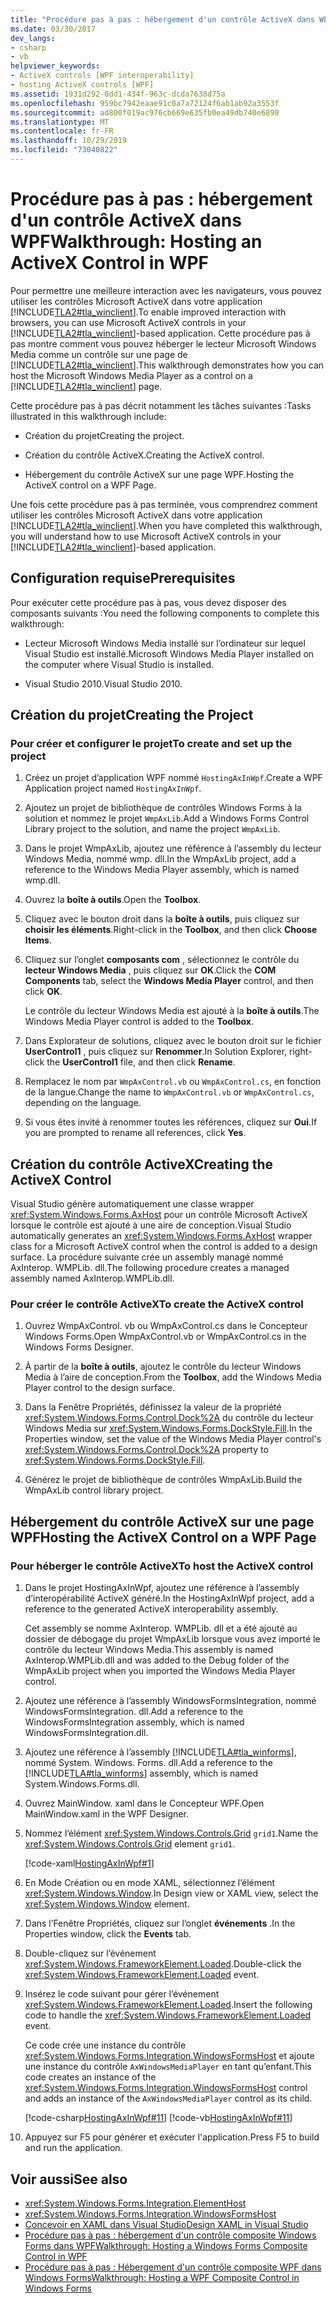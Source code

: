 ```yaml
---
title: "Procédure pas à pas : hébergement d'un contrôle ActiveX dans WPF"
ms.date: 03/30/2017
dev_langs:
- csharp
- vb
helpviewer_keywords:
- ActiveX controls [WPF interoperability]
- hosting ActiveX controls [WPF]
ms.assetid: 1931d292-0dd1-434f-963c-dcda7638d75a
ms.openlocfilehash: 959bc7942eaae91c0a7a72124f6ab1ab92a3553f
ms.sourcegitcommit: ad800f019ac976cb669e635fb0ea49db740e6890
ms.translationtype: MT
ms.contentlocale: fr-FR
ms.lasthandoff: 10/29/2019
ms.locfileid: "73040822"
---
```

# <a name="walkthrough-hosting-an-activex-control-in-wpf"></a><span data-ttu-id="548a8-102">Procédure pas à pas : hébergement d'un contrôle ActiveX dans WPF</span><span class="sxs-lookup"><span data-stu-id="548a8-102">Walkthrough: Hosting an ActiveX Control in WPF</span></span>
<span data-ttu-id="548a8-103">Pour permettre une meilleure interaction avec les navigateurs, vous pouvez utiliser les contrôles Microsoft ActiveX dans votre application [!INCLUDE[TLA2#tla_winclient](../../../../includes/tla2sharptla-winclient-md.md)].</span><span class="sxs-lookup"><span data-stu-id="548a8-103">To enable improved interaction with browsers, you can use Microsoft ActiveX controls in your [!INCLUDE[TLA2#tla_winclient](../../../../includes/tla2sharptla-winclient-md.md)]-based application.</span></span> <span data-ttu-id="548a8-104">Cette procédure pas à pas montre comment vous pouvez héberger le lecteur Microsoft Windows Media comme un contrôle sur une page de [!INCLUDE[TLA2#tla_winclient](../../../../includes/tla2sharptla-winclient-md.md)].</span><span class="sxs-lookup"><span data-stu-id="548a8-104">This walkthrough demonstrates how you can host the Microsoft Windows Media Player as a control on a [!INCLUDE[TLA2#tla_winclient](../../../../includes/tla2sharptla-winclient-md.md)] page.</span></span>

 <span data-ttu-id="548a8-105">Cette procédure pas à pas décrit notamment les tâches suivantes :</span><span class="sxs-lookup"><span data-stu-id="548a8-105">Tasks illustrated in this walkthrough include:</span></span>

- <span data-ttu-id="548a8-106">Création du projet</span><span class="sxs-lookup"><span data-stu-id="548a8-106">Creating the project.</span></span>

- <span data-ttu-id="548a8-107">Création du contrôle ActiveX.</span><span class="sxs-lookup"><span data-stu-id="548a8-107">Creating the ActiveX control.</span></span>

- <span data-ttu-id="548a8-108">Hébergement du contrôle ActiveX sur une page WPF.</span><span class="sxs-lookup"><span data-stu-id="548a8-108">Hosting the ActiveX control on a WPF Page.</span></span>

 <span data-ttu-id="548a8-109">Une fois cette procédure pas à pas terminée, vous comprendrez comment utiliser les contrôles Microsoft ActiveX dans votre application [!INCLUDE[TLA2#tla_winclient](../../../../includes/tla2sharptla-winclient-md.md)].</span><span class="sxs-lookup"><span data-stu-id="548a8-109">When you have completed this walkthrough, you will understand how to use Microsoft ActiveX controls in your [!INCLUDE[TLA2#tla_winclient](../../../../includes/tla2sharptla-winclient-md.md)]-based application.</span></span>

## <a name="prerequisites"></a><span data-ttu-id="548a8-110">Configuration requise</span><span class="sxs-lookup"><span data-stu-id="548a8-110">Prerequisites</span></span>
 <span data-ttu-id="548a8-111">Pour exécuter cette procédure pas à pas, vous devez disposer des composants suivants :</span><span class="sxs-lookup"><span data-stu-id="548a8-111">You need the following components to complete this walkthrough:</span></span>

- <span data-ttu-id="548a8-112">Lecteur Microsoft Windows Media installé sur l’ordinateur sur lequel Visual Studio est installé.</span><span class="sxs-lookup"><span data-stu-id="548a8-112">Microsoft Windows Media Player installed on the computer where Visual Studio is installed.</span></span>

- <span data-ttu-id="548a8-113">Visual Studio 2010.</span><span class="sxs-lookup"><span data-stu-id="548a8-113">Visual Studio 2010.</span></span>

## <a name="creating-the-project"></a><span data-ttu-id="548a8-114">Création du projet</span><span class="sxs-lookup"><span data-stu-id="548a8-114">Creating the Project</span></span>

### <a name="to-create-and-set-up-the-project"></a><span data-ttu-id="548a8-115">Pour créer et configurer le projet</span><span class="sxs-lookup"><span data-stu-id="548a8-115">To create and set up the project</span></span>

1. <span data-ttu-id="548a8-116">Créez un projet d’application WPF nommé `HostingAxInWpf`.</span><span class="sxs-lookup"><span data-stu-id="548a8-116">Create a WPF Application project named `HostingAxInWpf`.</span></span>

2. <span data-ttu-id="548a8-117">Ajoutez un projet de bibliothèque de contrôles Windows Forms à la solution et nommez le projet `WmpAxLib`.</span><span class="sxs-lookup"><span data-stu-id="548a8-117">Add a Windows Forms Control Library project to the solution, and name the project `WmpAxLib`.</span></span>

3. <span data-ttu-id="548a8-118">Dans le projet WmpAxLib, ajoutez une référence à l’assembly du lecteur Windows Media, nommé wmp. dll.</span><span class="sxs-lookup"><span data-stu-id="548a8-118">In the WmpAxLib project, add a reference to the Windows Media Player assembly, which is named wmp.dll.</span></span>

4. <span data-ttu-id="548a8-119">Ouvrez la **boîte à outils**.</span><span class="sxs-lookup"><span data-stu-id="548a8-119">Open the **Toolbox**.</span></span>

5. <span data-ttu-id="548a8-120">Cliquez avec le bouton droit dans la **boîte à outils**, puis cliquez sur **choisir les éléments**.</span><span class="sxs-lookup"><span data-stu-id="548a8-120">Right-click in the **Toolbox**, and then click **Choose Items**.</span></span>

6. <span data-ttu-id="548a8-121">Cliquez sur l’onglet **composants com** , sélectionnez le contrôle du **lecteur Windows Media** , puis cliquez sur **OK**.</span><span class="sxs-lookup"><span data-stu-id="548a8-121">Click the **COM Components** tab, select the **Windows Media Player** control, and then click **OK**.</span></span>

     <span data-ttu-id="548a8-122">Le contrôle du lecteur Windows Media est ajouté à la **boîte à outils**.</span><span class="sxs-lookup"><span data-stu-id="548a8-122">The Windows Media Player control is added to the **Toolbox**.</span></span>

7. <span data-ttu-id="548a8-123">Dans Explorateur de solutions, cliquez avec le bouton droit sur le fichier **UserControl1** , puis cliquez sur **Renommer**.</span><span class="sxs-lookup"><span data-stu-id="548a8-123">In Solution Explorer, right-click the **UserControl1** file, and then click **Rename**.</span></span>

8. <span data-ttu-id="548a8-124">Remplacez le nom par `WmpAxControl.vb` ou `WmpAxControl.cs`, en fonction de la langue.</span><span class="sxs-lookup"><span data-stu-id="548a8-124">Change the name to `WmpAxControl.vb` or `WmpAxControl.cs`, depending on the language.</span></span>

9. <span data-ttu-id="548a8-125">Si vous êtes invité à renommer toutes les références, cliquez sur **Oui**.</span><span class="sxs-lookup"><span data-stu-id="548a8-125">If you are prompted to rename all references, click **Yes**.</span></span>

## <a name="creating-the-activex-control"></a><span data-ttu-id="548a8-126">Création du contrôle ActiveX</span><span class="sxs-lookup"><span data-stu-id="548a8-126">Creating the ActiveX Control</span></span>
<span data-ttu-id="548a8-127">Visual Studio génère automatiquement une classe wrapper <xref:System.Windows.Forms.AxHost> pour un contrôle Microsoft ActiveX lorsque le contrôle est ajouté à une aire de conception.</span><span class="sxs-lookup"><span data-stu-id="548a8-127">Visual Studio automatically generates an <xref:System.Windows.Forms.AxHost> wrapper class for a Microsoft ActiveX control when the control is added to a design surface.</span></span> <span data-ttu-id="548a8-128">La procédure suivante crée un assembly managé nommé AxInterop. WMPLib. dll.</span><span class="sxs-lookup"><span data-stu-id="548a8-128">The following procedure creates a managed assembly named AxInterop.WMPLib.dll.</span></span>

### <a name="to-create-the-activex-control"></a><span data-ttu-id="548a8-129">Pour créer le contrôle ActiveX</span><span class="sxs-lookup"><span data-stu-id="548a8-129">To create the ActiveX control</span></span>

1. <span data-ttu-id="548a8-130">Ouvrez WmpAxControl. vb ou WmpAxControl.cs dans le Concepteur Windows Forms.</span><span class="sxs-lookup"><span data-stu-id="548a8-130">Open WmpAxControl.vb or WmpAxControl.cs in the Windows Forms Designer.</span></span>

2. <span data-ttu-id="548a8-131">À partir de la **boîte à outils**, ajoutez le contrôle du lecteur Windows Media à l’aire de conception.</span><span class="sxs-lookup"><span data-stu-id="548a8-131">From the **Toolbox**, add the Windows Media Player control to the design surface.</span></span>

3. <span data-ttu-id="548a8-132">Dans la Fenêtre Propriétés, définissez la valeur de la propriété <xref:System.Windows.Forms.Control.Dock%2A> du contrôle du lecteur Windows Media sur <xref:System.Windows.Forms.DockStyle.Fill>.</span><span class="sxs-lookup"><span data-stu-id="548a8-132">In the Properties window, set the value of the Windows Media Player control's <xref:System.Windows.Forms.Control.Dock%2A> property to <xref:System.Windows.Forms.DockStyle.Fill>.</span></span>

4. <span data-ttu-id="548a8-133">Générez le projet de bibliothèque de contrôles WmpAxLib.</span><span class="sxs-lookup"><span data-stu-id="548a8-133">Build the WmpAxLib control library project.</span></span>

## <a name="hosting-the-activex-control-on-a-wpf-page"></a><span data-ttu-id="548a8-134">Hébergement du contrôle ActiveX sur une page WPF</span><span class="sxs-lookup"><span data-stu-id="548a8-134">Hosting the ActiveX Control on a WPF Page</span></span>

### <a name="to-host-the-activex-control"></a><span data-ttu-id="548a8-135">Pour héberger le contrôle ActiveX</span><span class="sxs-lookup"><span data-stu-id="548a8-135">To host the ActiveX control</span></span>

1. <span data-ttu-id="548a8-136">Dans le projet HostingAxInWpf, ajoutez une référence à l’assembly d’interopérabilité ActiveX généré.</span><span class="sxs-lookup"><span data-stu-id="548a8-136">In the HostingAxInWpf project, add a reference to the generated ActiveX interoperability assembly.</span></span>

     <span data-ttu-id="548a8-137">Cet assembly se nomme AxInterop. WMPLib. dll et a été ajouté au dossier de débogage du projet WmpAxLib lorsque vous avez importé le contrôle du lecteur Windows Media.</span><span class="sxs-lookup"><span data-stu-id="548a8-137">This assembly is named AxInterop.WMPLib.dll and was added to the Debug folder of the WmpAxLib project when you imported the Windows Media Player control.</span></span>

2. <span data-ttu-id="548a8-138">Ajoutez une référence à l’assembly WindowsFormsIntegration, nommé WindowsFormsIntegration. dll.</span><span class="sxs-lookup"><span data-stu-id="548a8-138">Add a reference to the WindowsFormsIntegration assembly, which is named WindowsFormsIntegration.dll.</span></span>

3. <span data-ttu-id="548a8-139">Ajoutez une référence à l’assembly [!INCLUDE[TLA#tla_winforms](../../../../includes/tlasharptla-winforms-md.md)], nommé System. Windows. Forms. dll.</span><span class="sxs-lookup"><span data-stu-id="548a8-139">Add a reference to the [!INCLUDE[TLA#tla_winforms](../../../../includes/tlasharptla-winforms-md.md)] assembly, which is named System.Windows.Forms.dll.</span></span>

4. <span data-ttu-id="548a8-140">Ouvrez MainWindow. xaml dans le Concepteur WPF.</span><span class="sxs-lookup"><span data-stu-id="548a8-140">Open MainWindow.xaml in the WPF Designer.</span></span>

5. <span data-ttu-id="548a8-141">Nommez l’élément <xref:System.Windows.Controls.Grid> `grid1`.</span><span class="sxs-lookup"><span data-stu-id="548a8-141">Name the <xref:System.Windows.Controls.Grid> element `grid1`.</span></span>

     [!code-xaml[HostingAxInWpf#1](~/samples/snippets/csharp/VS_Snippets_Wpf/HostingAxInWpf/CSharp/HostingAxInWpf/window1.xaml#1)]

6. <span data-ttu-id="548a8-142">En Mode Création ou en mode XAML, sélectionnez l’élément <xref:System.Windows.Window>.</span><span class="sxs-lookup"><span data-stu-id="548a8-142">In Design view or XAML view, select the <xref:System.Windows.Window> element.</span></span>

7. <span data-ttu-id="548a8-143">Dans l’Fenêtre Propriétés, cliquez sur l’onglet **événements** .</span><span class="sxs-lookup"><span data-stu-id="548a8-143">In the Properties window, click the **Events** tab.</span></span>

8. <span data-ttu-id="548a8-144">Double-cliquez sur l’événement <xref:System.Windows.FrameworkElement.Loaded>.</span><span class="sxs-lookup"><span data-stu-id="548a8-144">Double-click the <xref:System.Windows.FrameworkElement.Loaded> event.</span></span>

9. <span data-ttu-id="548a8-145">Insérez le code suivant pour gérer l’événement <xref:System.Windows.FrameworkElement.Loaded>.</span><span class="sxs-lookup"><span data-stu-id="548a8-145">Insert the following code to handle the <xref:System.Windows.FrameworkElement.Loaded> event.</span></span>

     <span data-ttu-id="548a8-146">Ce code crée une instance du contrôle <xref:System.Windows.Forms.Integration.WindowsFormsHost> et ajoute une instance du contrôle `AxWindowsMediaPlayer` en tant qu’enfant.</span><span class="sxs-lookup"><span data-stu-id="548a8-146">This code creates an instance of the <xref:System.Windows.Forms.Integration.WindowsFormsHost> control and adds an instance of the `AxWindowsMediaPlayer` control as its child.</span></span>

     [!code-csharp[HostingAxInWpf#11](~/samples/snippets/csharp/VS_Snippets_Wpf/HostingAxInWpf/CSharp/HostingAxInWpf/window1.xaml.cs#11)]
     [!code-vb[HostingAxInWpf#11](~/samples/snippets/visualbasic/VS_Snippets_Wpf/HostingAxInWpf/VisualBasic/HostingAxInWpf/window1.xaml.vb#11)]  
  
10. <span data-ttu-id="548a8-147">Appuyez sur F5 pour générer et exécuter l'application.</span><span class="sxs-lookup"><span data-stu-id="548a8-147">Press F5 to build and run the application.</span></span>  
  
## <a name="see-also"></a><span data-ttu-id="548a8-148">Voir aussi</span><span class="sxs-lookup"><span data-stu-id="548a8-148">See also</span></span>

- <xref:System.Windows.Forms.Integration.ElementHost>
- <xref:System.Windows.Forms.Integration.WindowsFormsHost>
- [<span data-ttu-id="548a8-149">Concevoir en XAML dans Visual Studio</span><span class="sxs-lookup"><span data-stu-id="548a8-149">Design XAML in Visual Studio</span></span>](/visualstudio/designers/designing-xaml-in-visual-studio)
- [<span data-ttu-id="548a8-150">Procédure pas à pas : hébergement d'un contrôle composite Windows Forms dans WPF</span><span class="sxs-lookup"><span data-stu-id="548a8-150">Walkthrough: Hosting a Windows Forms Composite Control in WPF</span></span>](walkthrough-hosting-a-windows-forms-composite-control-in-wpf.md)
- [<span data-ttu-id="548a8-151">Procédure pas à pas : Hébergement d'un contrôle composite WPF dans Windows Forms</span><span class="sxs-lookup"><span data-stu-id="548a8-151">Walkthrough: Hosting a WPF Composite Control in Windows Forms</span></span>](walkthrough-hosting-a-wpf-composite-control-in-windows-forms.md)
